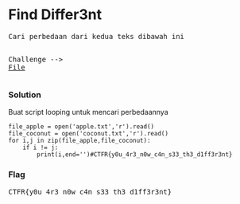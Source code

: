 <h1><b>Find Differ3nt</b></h1>
<pre>
Cari perbedaan dari kedua teks dibawah ini

Challenge --> <a href='https://mega.nz/#!spoG1ZqY!yE0v9D3-GMRKEUQCnw-ofqhD0QKItlYEyA41V6dlakg'>File</a>
</pre>
<h3><b>Solution</b></h3>
<p>Buat script looping untuk mencari perbedaannya</p>

```python3
file_apple = open('apple.txt','r').read()
file_coconut = open('coconut.txt','r').read()
for i,j in zip(file_apple,file_coconut):
    if i != j:
        print(i,end='')#CTFR{y0u_4r3_n0w_c4n_s33_th3_d1ff3r3nt}
```
<h3><b>Flag</b></h3>
<pre>
CTFR{y0u_4r3_n0w_c4n_s33_th3_d1ff3r3nt}
</pre>
